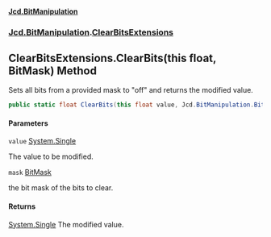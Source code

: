 #### [Jcd.BitManipulation](index.md 'index')
### [Jcd.BitManipulation](Jcd.BitManipulation.md 'Jcd.BitManipulation').[ClearBitsExtensions](Jcd.BitManipulation.ClearBitsExtensions.md 'Jcd.BitManipulation.ClearBitsExtensions')

## ClearBitsExtensions.ClearBits(this float, BitMask) Method

Sets all bits from a provided mask to "off" and returns the modified value.

```csharp
public static float ClearBits(this float value, Jcd.BitManipulation.BitMask mask);
```
#### Parameters

<a name='Jcd.BitManipulation.ClearBitsExtensions.ClearBits(thisfloat,Jcd.BitManipulation.BitMask).value'></a>

`value` [System.Single](https://docs.microsoft.com/en-us/dotnet/api/System.Single 'System.Single')

The value to be modified.

<a name='Jcd.BitManipulation.ClearBitsExtensions.ClearBits(thisfloat,Jcd.BitManipulation.BitMask).mask'></a>

`mask` [BitMask](Jcd.BitManipulation.BitMask.md 'Jcd.BitManipulation.BitMask')

the bit mask of the bits to clear.

#### Returns

[System.Single](https://docs.microsoft.com/en-us/dotnet/api/System.Single 'System.Single')
The modified value.